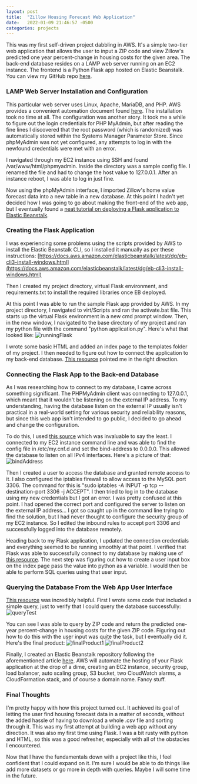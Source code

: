 ```yaml
---
layout: post
title:  "Zillow Housing Forecast Web Application"
date:   2022-01-09 21:46:57 -0500
categories: projects
---
```

This was my first self-driven project dabbling in AWS. It's a simple two-tier web application that allows the user to input a ZIP code and view Zillow's predicted one year percent-change in housing costs for the given area. The back-end database resides on a LAMP web server running on an EC2 instance. The frontend is a Python Flask app hosted on Elastic Beanstalk. You can view my GitHub repo [here](https://github.com/dstanecki/ZillowHousingForecast).<!--break-->

### **LAMP Web Server Installation and Configuration**

This particular web server uses Linux, Apache, MariaDB, and PHP. AWS provides a convenient automation document found [here](https://docs.aws.amazon.com/AWSEC2/latest/UserGuide/ec2-lamp-amazon-linux-2.html). The installation took no time at all. The configuration was another story. It took me a while to figure out the login credentials for PHP MyAdmin, but after reading the fine lines I discovered that the root password (which is randomized) was automatically stored within the Systems Manager Parameter Store. Since phpMyAdmin was not yet configured, any attempts to log in with the newfound credentials were met with an error. 

I navigated through my EC2 instance using SSH and found /var/www/html/phpmyadmin. Inside the directory was a sample config file. I renamed the file and had to change the host value to 127.0.0.1. After an instance reboot, I was able to log in just fine. 

Now using the phpMyAdmin interface, I imported Zillow's home value forecast data into a new table in a new database. At this point I hadn't yet decided how I was going to go about making the front-end of the web app, but I eventually found a [neat tutorial on deploying a Flask application to Elastic Beanstalk](https://docs.aws.amazon.com/elasticbeanstalk/latest/dg/create-deploy-python-flask.html). 

### **Creating the Flask Application**

I was experiencing some problems using the scripts provided by AWS to install the Elastic Beanstalk CLI, so I installed it manually as per these instructions: [https://docs.aws.amazon.com/elasticbeanstalk/latest/dg/eb-cli3-install-windows.html](https://docs.aws.amazon.com/elasticbeanstalk/latest/dg/eb-cli3-install-windows.html)

Then I created my project directory, virtual Flask environment, and requirements.txt to install the required libraries once EB deployed.

At this point I was able to run the sample Flask app provided by AWS. In my project directory, I navigated to virt/Scripts and ran the activate.bat file. This starts up the virtual Flask environment in a new cmd prompt window. Then, in the new window, I navigated to the base directory of my project and ran my python file with the command "python application.py". Here's what that looked like: ![runningFlask](/assets/runningFlask.png)

I wrote some basic HTML and added an index page to the templates folder of my project. I then needed to figure out how to connect the application to my back-end database. [This resource](https://www.digitalocean.com/community/tutorials/how-to-make-a-web-application-using-flask-in-python-3) pointed me in the right direction.

### **Connecting the Flask App to the Back-end Database**

As I was researching how to connect to my database, I came across something significant. The PHPMyAdmin client was connecting to 127.0.0.1, which meant that it wouldn't be listening on the external IP address. To my understanding, having the database listen on the external IP usually isn't practical in a real-world setting for various security and reliability reasons, but since this web app isn't intended to go public, I decided to go ahead and change the configuration. 

To do this, I used [this source](https://linuxize.com/post/mysql-remote-access/) which was invaluable to say the least. I connected to my EC2 instance command line and was able to find the config file in /etc/my.cnf.d and set the bind-address to 0.0.0.0. This allowed the database to listen on all IPv4 interfaces. Here's a picture of that: ![bindAddress](/assets/bindAddress.png)

Then I created a user to access the database and granted remote access to it. I also configured the iptables firewall to allow access to the MySQL port 3306. The command for this is "sudo iptables -A INPUT -p tcp --destination-port 3306 -j ACCEPT". I then tried to log in to the database using my new credentials but I got an error. I was pretty confused at this point. I had opened the correct port and configured the server to listen on the external IP address... I got so caught up in the command line trying to find the solution, but I had never thought to configure the security group of my EC2 instance. So I edited the inbound rules to accept port 3306 and successfully logged into the database remotely. 

Heading back to my Flask application, I updated the connection credentials and everything seemed to be running smoothly at that point. I verified that Flask was able to successfully connect to my database by making use of [this resource](https://kanchanardj.medium.com/forming-database-connection-between-maria-db-and-python-flask-31702c86fd95). The next step was figuring out how to create a user input box on the index page pass the value into python as a variable. I would then be able to perform SQL queries using that user input. 

### **Querying the Database From the Web App User Interface**

[This resource](http://tlc.iith.ac.in/img/gvv_tanmay_durga_database.pdf) was incredibly helpful. First I wrote some code that included a simple query, just to verify that I could query the database successfully: ![queryTest](/assets/queryTest.png)

You can see I was able to query by ZIP code and return the predicted one-year percent-change in housing costs for the given ZIP code. Figuring out how to do this with the user input was quite the task, but I eventually did it. Here's the final product: ![finalProduct1](/assets/finalProduct1.png)
![finalProduct2](/assets/finalProduct2.png)

Finally, I created an Elastic Beanstalk repository following the aforementioned article [here](https://docs.aws.amazon.com/elasticbeanstalk/latest/dg/create-deploy-python-flask.html). AWS will automate the hosting of your Flask application at the drop of a dime, creating an EC2 instance, security group, load balancer, auto scaling group, S3 bucket, two CloudWatch alarms, a CloudFormation stack, and of course a domain name. Fancy stuff. 

### **Final Thoughts**

I'm pretty happy with how this project turned out. It achieved its goal of letting the user find housing forecast data in a matter of seconds, without the added hassle of having to download a whole .csv file and sorting through it. This was my first attempt at building a web app without any direction. It was also my first time using Flask. I was a bit rusty with python and HTML, so this was a good refresher, especially with all of the obstacles I encountered.

Now that I have the fundamentals down with a project like this, I feel confident that I could expand on it. I'm sure I would be able to do things like add more datasets or go more in depth with queries. Maybe I will some time in the future. 
